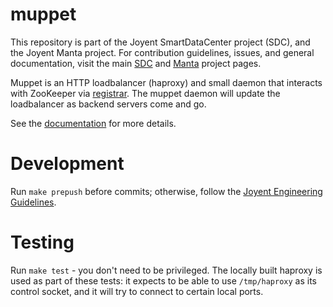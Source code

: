 <!--
    This Source Code Form is subject to the terms of the Mozilla Public
    License, v. 2.0. If a copy of the MPL was not distributed with this
    file, You can obtain one at http://mozilla.org/MPL/2.0/.
-->

<!--
    Copyright 2019 Joyent, Inc.
-->

# muppet

This repository is part of the Joyent SmartDataCenter project (SDC), and the
Joyent Manta project.  For contribution guidelines, issues, and general
documentation, visit the main [SDC](http://github.com/joyent/sdc) and
[Manta](http://github.com/joyent/manta) project pages.

Muppet is an HTTP loadbalancer (haproxy) and small daemon that interacts with
ZooKeeper via [registrar](https://github.com/joyent/registrar).  The muppet
daemon will update the loadbalancer as backend servers come and go.

See the [documentation](https://github.com/joyent/muppet/docs/index.md) for
more details.

# Development

Run `make prepush` before commits; otherwise, follow the
[Joyent Engineering Guidelines](https://github.com/joyent/eng).

# Testing

Run `make test` - you don't need to be privileged. The locally built haproxy is
used as part of these tests: it expects to be able to use `/tmp/haproxy` as its
control socket, and it will try to connect to certain local ports.
